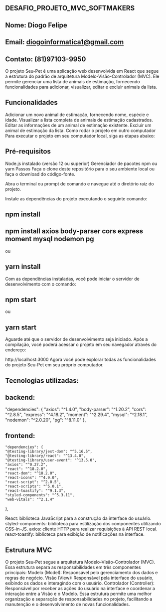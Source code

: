 ## DESAFIO_PROJETO_MVC_SOFTMAKERS

## Nome: Diogo Felipe
## Email: diogoinformatica1@gmail.com
## Contato: (81)97103-9950

O projeto Seu-Pet é uma aplicação web desenvolvida em React que segue a estrutura do padrão de arquitetura Modelo-Visão-Controlador (MVC). Ele permite gerenciar uma lista de animais de estimação, fornecendo funcionalidades para adicionar, visualizar, editar e excluir animais da lista.

## Funcionalidades
Adicionar um novo animal de estimação, fornecendo nome, espécie e idade.
Visualizar a lista completa de animais de estimação cadastrados.
Editar as informações de um animal de estimação existente.
Excluir um animal de estimação da lista.
Como rodar o projeto em outro computador
Para executar o projeto em seu computador local, siga as etapas abaixo:

## Pré-requisitos
Node.js instalado (versão 12 ou superior)
Gerenciador de pacotes npm ou yarn
Passos
Faça o clone deste repositório para o seu ambiente local ou faça o download do código-fonte.

Abra o terminal ou prompt de comando e navegue até o diretório raiz do projeto.

Instale as dependências do projeto executando o seguinte comando:

## npm install
## npm install axios body-parser cors express moment mysql nodemon pg

ou

## yarn install

Com as dependências instaladas, você pode iniciar o servidor de desenvolvimento com o comando:
## npm start
ou

## yarn start
Aguarde até que o servidor de desenvolvimento seja iniciado. Após a compilação, você poderá acessar o projeto em seu navegador através do endereço:

http://localhost:3000
Agora você pode explorar todas as funcionalidades do projeto Seu-Pet em seu próprio computador.

## Tecnologias utilizadas:

## backend:

"dependencies": {
    "axios": "^1.4.0",
    "body-parser": "^1.20.2",
    "cors": "^2.8.5",
    "express": "^4.18.2",
    "moment": "^2.29.4",
    "mysql": "^2.18.1",
    "nodemon": "^2.0.20",
    "pg": "^8.11.0"
  },

  ## frontend:
  
    "dependencies": {
    "@testing-library/jest-dom": "^5.16.5",
    "@testing-library/react": "^13.4.0",
    "@testing-library/user-event": "^13.5.0",
    "axios": "^0.27.2",
    "react": "^18.2.0",
    "react-dom": "^18.2.0",
    "react-icons": "^4.9.0",
    "react-script": "^2.0.5",
    "react-scripts": "^5.0.1",
    "react-toastify": "^9.1.3",
    "styled-components": "^5.3.11",
    "web-vitals": "^2.1.4"
  },

React: biblioteca JavaScript para a construção da interface do usuário.
styled-components: biblioteca para estilização dos componentes utilizando CSS-in-JS.
axios: cliente HTTP para realizar requisições à API REST local.
react-toastify: biblioteca para exibição de notificações na interface.

## Estrutura MVC
O projeto Seu-Pet segue a arquitetura Modelo-Visão-Controlador (MVC). Essa estrutura separa as responsabilidades em três componentes principais:
Modelo (Model): Responsável pelo gerenciamento dos dados e regras de negócio.
Visão (View): Responsável pela interface do usuário, exibindo os dados e interagindo com o usuário.
Controlador (Controller): Responsável por receber as ações do usuário na interface e coordenar a interação entre a Visão e o Modelo.
Essa estrutura permite uma melhor organização e separação de responsabilidades no projeto, facilitando a manutenção e o desenvolvimento de novas funcionalidades.
